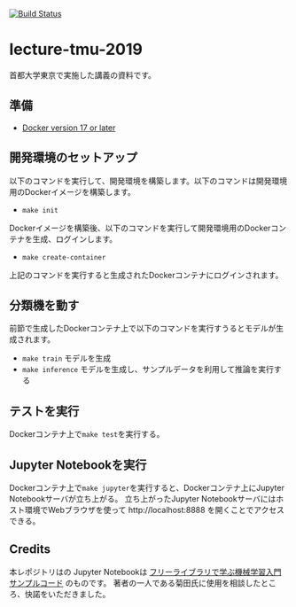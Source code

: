 [![Build Status](https://travis-ci.org/takahi-i/lecture-tmu-2019.svg?branch=master)](https://travis-ci.org/takahi-i/lecture-tmu-2019)

# lecture-tmu-2019

首都大学東京で実施した講義の資料です。

## 準備

- [Docker version 17 or later](https://docs.docker.com/install/#support)

## 開発環境のセットアップ

以下のコマンドを実行して、開発環境を構築します。以下のコマンドは開発環境用のDockerイメージを構築します。

- `make init`

Dockerイメージを構築後、以下のコマンドを実行して開発環境用のDockerコンテナを生成、ログインします。

- `make create-container`

上記のコマンドを実行すると生成されたDockerコンテナにログインされます。

## 分類機を動す

前節で生成したDockerコンテナ上で以下のコマンドを実行すうるとモデルが生成されます。

- `make train` モデルを生成
- `make inference` モデルを生成し、サンプルデータを利用して推論を実行する

## テストを実行

Dockerコンテナ上で`make test`を実行する。

## Jupyter Notebookを実行

Dockerコンテナ上で`make jupyter`を実行すると、Dockerコンテナ上にJupyter Notebookサーバが立ち上がる。
立ち上がったJupyter Notebookサーバにはホスト環境でWebブラウザを使って http://localhost:8888 を開くことでアクセスできる。

## Credits

本レポジトリはの Jupyter Notebookは [フリーライブラリで学ぶ機械学習入門 サンプルコード](https://github.com/yosukekatada/mlbook) のものです。
著者の一人である菊田氏に使用を相談したところ、快諾をいただきました。
